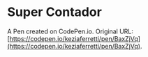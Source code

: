 # Super Contador

A Pen created on CodePen.io. Original URL: [https://codepen.io/keziaferretti/pen/BaxZjVq](https://codepen.io/keziaferretti/pen/BaxZjVq).

